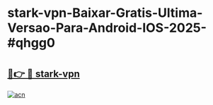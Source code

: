 # stark-vpn-Baixar-Gratis-Ultima-Versao-Para-Android-IOS-2025-#qhgg0

# <h2><a href="https://ainizakaria.my?title=stark-vpn&ref=22M">🔗👉 🔴 stark-vpn</a></h2>

[![acn](https://github.com/user-attachments/assets/0f9c940e-d8b0-45ae-aac7-cd30a18b3e1c)](https://ainizakaria.my?title=stark-vpn&ref=22M)

